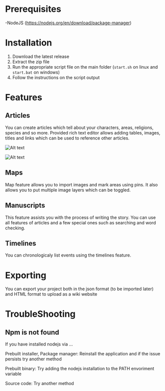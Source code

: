 # Prerequisites
-NodeJS (https://nodejs.org/en/download/package-manager) 

# Installation
 1. Download the latest release
 2. Extract the zip file
 3. Run the appropriate script file on the main folder (`start.sh` on linux and `start.bat` on windows)
 4. Follow the instructions on the script output
# Features

## Articles
You can create articles which tell about your characters, areas, religions, species and so more. Provided rich text editor allows adding tables, images, titles and links which can be used to reference other articles. 

![Alt text](https://i.imgur.com/X2Cl3lQ.png "Article")

![Alt text](https://i.imgur.com/Gx4KMYz.png "ArticleList")
## Maps

Map feature allows you to import images and mark areas using pins. It also allows you to put multiple image layers which can be toggled.

## Manuscripts
This feature assists you with the process of writing the story. You can use all features of articles and a few special ones such as searching and word checking.

## Timelines

You can chronologicaly list events using the timelines feature.


# Exporting
You can export your project both in the json format (to be imported later) and 
HTML format to upload as a wiki website


# TroubleShooting

## Npm is not found

If you have installed nodejs via ...

Prebuilt installer, Package manager: Reinstall the application and if the issue persists try another method 

Prebuilt binary: Try adding the nodejs installation to the PATH envoriment variable 

Source code: Try another method


 